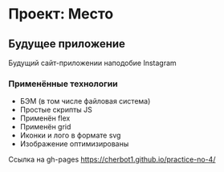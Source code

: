 # Проект: Место

## Будущее приложение

Будущий сайт-приложении наподобие Instagram

### Применённые технологии
* БЭМ (в том числе файловая система)
* Простые скрипты JS
* Применён flex
* Применён grid
* Иконки и лого в формате svg
* Изображение оптимизированы

Ссылка на gh-pages https://cherbot1.github.io/practice-no-4/


